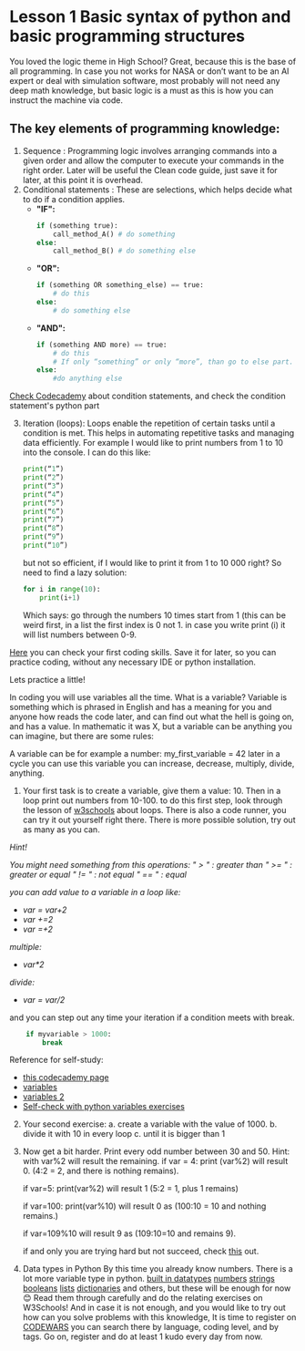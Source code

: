 # Lesson 1 Basic syntax of python and basic programming structures

You loved the logic theme in High School? Great, because this is the base of all programming. In case you not works for NASA or don’t want to be an AI expert or deal with simulation software, most probably will not need any deep math knowledge, but basic logic is a must as this is how you can instruct the machine via code.

## The key elements of programming knowledge:
1. Sequence :
   Programming logic involves arranging commands into a given order and allow the computer to execute your commands in the right order. Later will be useful the Clean code guide, just save it for later, at this point it is overhead.
2. Conditional statements :
   These are selections, which helps decide what to do if a condition applies.
    - **"IF":**
        ```python
        if (something true):
            call_method_A() # do something
        else:
            call_method_B() # do something else
        ```
    - **"OR":**
        ```python
        if (something OR something_else) == true:
            # do this 
        else:
            # do something else
        ```    
    - **"AND":**
        ```python
        if (something AND more) == true:
            # do this
            # If only “something” or only “more”, than go to else part.
        else:
            #do anything else
        ```    

[Check Codecademy](https://www.codecademy.com/resources/docs/python/conditionals)  about condition statements, and check the condition statement's python part

3. Iteration (loops):
Loops enable the repetition of certain tasks until a condition is met. This helps in automating repetitive tasks and managing data efficiently.
For example I would like to print numbers from 1 to 10 into the console. I can do this like:
      ```python
      print(“1”)
      print(“2”)
      print(“3”)
      print(“4”)
      print(“5”)
      print(“6”)
      print(“7”)
      print(“8”)
      print(“9”)
      print(“10”)
      ```    
   but not so efficient, if I would like to print it from 1 to 10 000 right? So need to find a lazy solution:

      ```python
      for i in range(10):
          print(i+1)
      ``` 
   Which says: go through the numbers 10 times start from 1
   (this can be weird first, in a list the first index is 0 not 1. in case you write print (i) it will list numbers between 0-9.

[Here](https://www.programiz.com/python-programming/online-compiler/) you can check your first coding skills. Save it for later, so you can practice coding, without any necessary IDE or python installation.

Lets practice a little!

In coding you will use variables all the time. What is a variable?
Variable is something which is phrased in English and has a meaning for you and anyone how reads the code later, and can find out what the hell is going on, and has a value. In mathematic it was X, but a variable can be anything you can imagine, but there are some rules:

A variable can be for example a number:
my_first_variable = 42
later in a cycle you can use this variable you can increase, decrease, multiply, divide, anything.
1.	Your first task is to create a variable, give them a value: 10. Then in a loop print out numbers from 10-100. 
to do this first step, look through the lesson of [w3schools](https://www.w3schools.com/python/python_for_loops.asp) about loops. There is also a code runner, you can try it out yourself right there.
There is more possible solution, try out as many as you can.

<em> Hint! 

You might need something from this operations:
" > " :  greater than
" >= " : greater or equal
" != " : not equal
" == " : equal

you can add value to a variable in a loop like:
* var = var+2
* var +=2 
* var =+2 

multiple:
* var*2

divide:
* var = var/2
</em>

and you can step out any time your iteration if a condition meets with break.
``` python
    if myvariable > 1000:
        break 
```

Reference for self-study:
- [this codecademy page](https://www.codecademy.com/resources/docs/python/operators)
- [variables](https://www.codecademy.com/resources/docs/python/variables)
- [variables 2](https://www.w3schools.com/python/python_variables.asp)
- [Self-check with python variables exercises](https://www.w3schools.com/python/python_variables_exercises.asp)


2.	Your second exercise:
a.	create a variable with the value of 1000.
b.	divide it with 10 in every loop
c.	until it is bigger than 1

3.	Now get a bit harder. Print every odd number between 30 and 50.
    Hint:
    with var%2 will result the remaining.
    if var = 4:
        print (var%2) will result 0. (4:2 = 2, and there is nothing remains).

    if var=5:
        print(var%2) will result 1 (5:2 = 1, plus 1 remains)

    if var=100:
        print(var%10) will result 0 as (100:10 = 10 and nothing remains.)

    if var=109%10 will result 9 as (109:10=10 and remains 9).

    if and only you are trying hard but not succeed, check [this](https://allinpython.com/print-odd-numbers-from-1-to-100-in-python/) out.

4. Data types in Python
By this time you already know numbers. There is a lot more variable type in python.
    [built in datatypes](https://www.w3schools.com/python/python_datatypes.asp)
    [numbers](https://www.w3schools.com/python/python_numbers.asp)
    [strings](https://www.w3schools.com/python/python_strings.asp)
    [booleans](https://www.w3schools.com/python/python_booleans.asp)
    [lists](https://www.w3schools.com/python/python_lists.asp)
    [dictionaries](https://www.w3schools.com/python/python_dictionaries.asp)
and others, but these will be enough for now 😊
Read them through carefully and do the relating exercises on W3Schools!
And in case it is not enough, and you would like to try out how can you solve problems with this knowledge, It is time to register on [CODEWARS](https://www.codewars.com/)
you can search there by language, coding level, and by tags. Go on, register and do at least 1 kudo every day from now.
